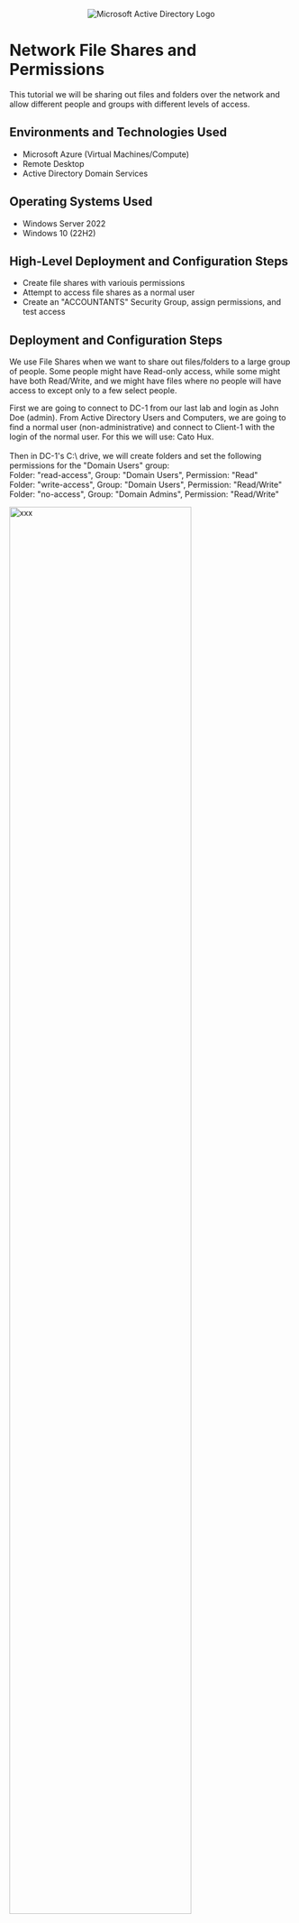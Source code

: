 <p align="center">
<img src="https://i.imgur.com/IKrl3hC.png" alt="Microsoft Active Directory Logo"/>
</p>

<h1>Network File Shares and Permissions</h1>
This tutorial we will be sharing out files and folders over the network and allow different people and groups with different levels of access.<br />


<h2>Environments and Technologies Used</h2>

- Microsoft Azure (Virtual Machines/Compute)
- Remote Desktop
- Active Directory Domain Services

<h2>Operating Systems Used </h2>

- Windows Server 2022
- Windows 10 (22H2)

<h2>High-Level Deployment and Configuration Steps</h2>

- Create file shares with variouis permissions
- Attempt to access file shares as a normal user
- Create an "ACCOUNTANTS" Security Group, assign permissions, and test access

<h2>Deployment and Configuration Steps</h2>

<p>
 We use File Shares when we want to share out files/folders to a large group of people. Some people might have Read-only access, while some might have both Read/Write, and we might have files where no people will have access to except only to a few select people. 
</p>

<p>
 First we are going to connect to DC-1 from our last lab and login as John Doe (admin). From Active Directory Users and Computers, we are going to find a normal user (non-administrative) and connect to Client-1 with the login of the normal user. For this we will use: Cato Hux. 
 <br/>
 <br/>
 Then in DC-1's C:\ drive, we will create folders and set the following permissions for the "Domain Users" group:
 <br/>
 Folder: "read-access", Group: "Domain Users", Permission: "Read"
 <br/>
 Folder: "write-access", Group: "Domain Users", Permission: "Read/Write"
 <br/>
 Folder: "no-access", Group: "Domain Admins", Permission: "Read/Write"
</p>
<p>
<img src="" height="80%" width="80%" alt="xxx"/>
</p>
<br />
<br />
<br />
